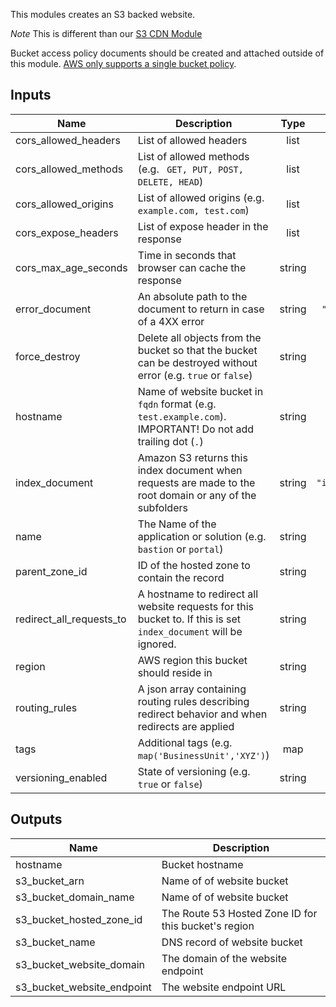 
This modules creates an S3 backed website.

*Note* This is different than our [S3 CDN Module](https://github.com/MITLibraries/tf-mod-cdn-s3/)

Bucket access policy documents should be created and attached outside of this module. [AWS only supports a single bucket policy](https://github.com/hashicorp/terraform/issues/10543).

## Inputs

| Name | Description | Type | Default | Required |
|------|-------------|:----:|:-----:|:-----:|
| cors\_allowed\_headers | List of allowed headers | list | `<list>` | no |
| cors\_allowed\_methods | List of allowed methods (e.g. ` GET, PUT, POST, DELETE, HEAD`) | list | `<list>` | no |
| cors\_allowed\_origins | List of allowed origins (e.g. ` example.com, test.com`) | list | `<list>` | no |
| cors\_expose\_headers | List of expose header in the response | list | `<list>` | no |
| cors\_max\_age\_seconds | Time in seconds that browser can cache the response | string | `"3600"` | no |
| error\_document | An absolute path to the document to return in case of a 4XX error | string | `"404.html"` | no |
| force\_destroy | Delete all objects from the bucket so that the bucket can be destroyed without error (e.g. `true` or `false`) | string | `""` | no |
| hostname | Name of website bucket in `fqdn` format (e.g. `test.example.com`). IMPORTANT! Do not add trailing dot (`.`) | string | n/a | yes |
| index\_document | Amazon S3 returns this index document when requests are made to the root domain or any of the subfolders | string | `"index.html"` | no |
| name | The Name of the application or solution  (e.g. `bastion` or `portal`) | string | n/a | yes |
| parent\_zone\_id | ID of the hosted zone to contain the record | string | `""` | no |
| redirect\_all\_requests\_to | A hostname to redirect all website requests for this bucket to. If this is set `index_document` will be ignored. | string | `""` | no |
| region | AWS region this bucket should reside in | string | `""` | no |
| routing\_rules | A json array containing routing rules describing redirect behavior and when redirects are applied | string | `""` | no |
| tags | Additional tags (e.g. `map('BusinessUnit','XYZ')`) | map | `<map>` | no |
| versioning\_enabled | State of versioning (e.g. `true` or `false`) | string | `""` | no |

## Outputs

| Name | Description |
|------|-------------|
| hostname | Bucket hostname |
| s3\_bucket\_arn | Name of of website bucket |
| s3\_bucket\_domain\_name | Name of of website bucket |
| s3\_bucket\_hosted\_zone\_id | The Route 53 Hosted Zone ID for this bucket's region |
| s3\_bucket\_name | DNS record of website bucket |
| s3\_bucket\_website\_domain | The domain of the website endpoint |
| s3\_bucket\_website\_endpoint | The website endpoint URL |
